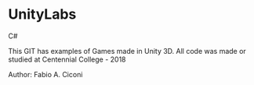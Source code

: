 # UnityLabs

C#

This GIT has examples of Games made in Unity 3D.
All code was made or studied at Centennial College - 2018

Author: Fabio A. Ciconi
